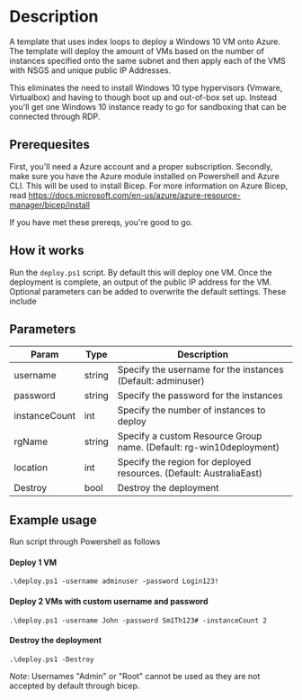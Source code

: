 # Description

A template that uses index loops to deploy a Windows 10 VM onto Azure. The template will deploy the amount of VMs based on the number of instances specified onto the same subnet and then apply each of the VMS with NSGS and unique public IP Addresses. 

This eliminates the need to install Windows 10 type hypervisors (Vmware, Virtualbox) and having to though boot up and out-of-box set up. Instead you'll get one Windows 10 instance ready to go for sandboxing that can be connected through RDP.

## Prerequesites

First, you'll need a Azure account and a proper subscription. Secondly, make sure you have the Azure module installed on Powershell and Azure CLI. This will be used to install Bicep. For more information on Azure Bicep, read https://docs.microsoft.com/en-us/azure/azure-resource-manager/bicep/install

If you have met these prereqs, you're good to go.

## How it works

Run the `deploy.ps1` script. By default this will deploy one VM. Once the deployment is complete, an output of the public IP address for the VM. Optional parameters can be added to overwrite the default settings. These include

## Parameters

| Param         | Type   | Description                                                          |
|---------------|--------|----------------------------------------------------------------------|
| username      | string | Specify the username for the instances (Default: adminuser)          |
| password      | string | Specify the password for the instances                               |
| instanceCount | int    | Specify the number of instances to deploy                            |
| rgName        | string | Specify a custom Resource Group name. (Default: rg-win10deployment)  |
| location      | int    | Specify the region for deployed resources. (Default: AustraliaEast)  |
| Destroy       | bool   | Destroy the deployment                                               |

## Example usage

Run script through Powershell as follows

#### Deploy 1 VM
`.\deploy.ps1 -username adminuser -password Login123!` 

#### Deploy 2 VMs with custom username and password
`.\deploy.ps1 -username John -password Sm1Th123# -instanceCount 2`

#### Destroy the deployment
`.\deploy.ps1 -Destroy`

*Note*: Usernames "Admin" or "Root" cannot be used as they are not accepted by default through bicep.
